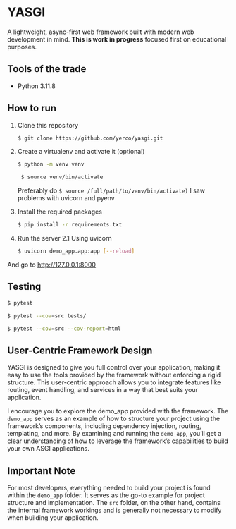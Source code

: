# YASGI

A lightweight, async-first web framework built with modern web development in mind. **This is work in progress** focused first on educational purposes.

## Tools of the trade
- Python 3.11.8

## How to run

1. Clone this repository
    ```bash
    $ git clone https://github.com/yerco/yasgi.git
    ```

2. Create a virtualenv and activate it (optional)
   ```bash
   $ python -m venv venv
   
    $ source venv/bin/activate
   ```
   Preferably do `$ source /full/path/to/venv/bin/activate)` I saw problems with uvicorn and pyenv

3. Install the required packages
   ```bash
   $ pip install -r requirements.txt
   ```

4. Run the server
   2.1 Using uvicorn
   ```bash
   $ uvicorn demo_app.app:app [--reload]
   ```
And go to http://127.0.0.1:8000

## Testing
   ```bash
   $ pytest
   
   $ pytest --cov=src tests/
   
   $ pytest --cov=src --cov-report=html
   ```

## User-Centric Framework Design
YASGI is designed to give you full control over your application, making it easy to use the tools provided by the
framework without enforcing a rigid structure. This user-centric approach allows you to integrate features like
routing, event handling, and services in a way that best suits your application.

I encourage you to explore the demo_app provided with the framework. The `demo_app` serves as an example of
how to structure your project using the framework’s components, including dependency injection, routing,
templating, and more. By examining and running the `demo_app`, you’ll get a clear understanding of how to
leverage the framework’s capabilities to build your own ASGI applications.

## Important Note
For most developers, everything needed to build your project is found within the `demo_app` folder.
It serves as the go-to example for project structure and implementation. The `src` folder, on the other hand,
contains the internal framework workings and is generally not necessary to modify when building your application.
